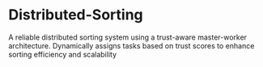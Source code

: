 # Distributed-Sorting
A reliable distributed sorting system using a trust-aware master-worker architecture. Dynamically assigns tasks based on trust scores to enhance sorting efficiency and scalability
